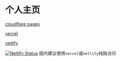 # 个人主页
[cloudflare pages](https://www.kirin.zip)


[vercel](https://kirin.zip)


[netlify](https://my.kirin.zip)


[![Netlify Status](https://api.netlify.com/api/v1/badges/b64e8095-6c03-48c5-b4b3-6a01eadb4208/deploy-status)](https://app.netlify.com/sites/jocular-frangipane-a3d661/deploys)
国内建议使用`vercel`或`netlify`线路访问

